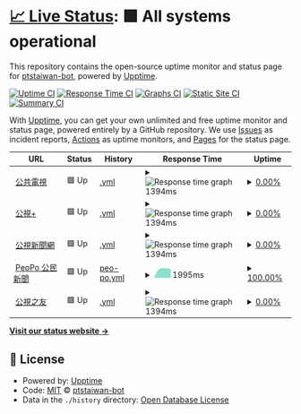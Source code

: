 # [📈 Live Status](https://ptstaiwan-bot.github.io/upptime): <!--live status--> **🟩 All systems operational**

This repository contains the open-source uptime monitor and status page for [ptstaiwan-bot](https://ptstaiwan-bot.github.io/upptime), powered by [Upptime](https://github.com/upptime/upptime).

[![Uptime CI](https://github.com/koj-co/upptime/workflows/Uptime%20CI/badge.svg)](https://github.com/koj-co/upptime/actions?query=workflow%3A%22Uptime+CI%22)
[![Response Time CI](https://github.com/koj-co/upptime/workflows/Response%20Time%20CI/badge.svg)](https://github.com/koj-co/upptime/actions?query=workflow%3A%22Response+Time+CI%22)
[![Graphs CI](https://github.com/koj-co/upptime/workflows/Graphs%20CI/badge.svg)](https://github.com/koj-co/upptime/actions?query=workflow%3A%22Graphs+CI%22)
[![Static Site CI](https://github.com/koj-co/upptime/workflows/Static%20Site%20CI/badge.svg)](https://github.com/koj-co/upptime/actions?query=workflow%3A%22Static+Site+CI%22)
[![Summary CI](https://github.com/koj-co/upptime/workflows/Summary%20CI/badge.svg)](https://github.com/koj-co/upptime/actions?query=workflow%3A%22Summary+CI%22)

With [Upptime](https://upptime.js.org), you can get your own unlimited and free uptime monitor and status page, powered entirely by a GitHub repository. We use [Issues](https://github.com/ptstaiwan-bot/upptime/issues) as incident reports, [Actions](https://github.com/ptstaiwan-bot/upptime/actions) as uptime monitors, and [Pages](https://ptstaiwan-bot.github.io/upptime) for the status page.

<!--start: status pages-->
<!-- This summary is generated by Upptime (https://github.com/upptime/upptime) -->
<!-- Do not edit this manually, your changes will be overwritten -->
<!-- prettier-ignore -->
| URL | Status | History | Response Time | Uptime |
| --- | ------ | ------- | ------------- | ------ |
| <img alt="" src="https://favicons.githubusercontent.com/www.pts.org.tw" height="13"> [公共電視](https://www.pts.org.tw/) | 🟩 Up | [.yml](https://github.com/ptstaiwan/upptime/commits/master/history/.yml) | <details><summary><img alt="Response time graph" src="./graphs//response-time-week.png" height="20"> 1394ms</summary><br><a href="https://ptstaiwan.github.io/upptime/history/"><img alt="Response time 1394" src="https://img.shields.io/endpoint?url=https%3A%2F%2Fraw.githubusercontent.com%2Fptstaiwan%2Fupptime%2Fmaster%2Fapi%2F%2Fresponse-time.json"></a><br><a href="https://ptstaiwan.github.io/upptime/history/"><img alt="24-hour response time 1394" src="https://img.shields.io/endpoint?url=https%3A%2F%2Fraw.githubusercontent.com%2Fptstaiwan%2Fupptime%2Fmaster%2Fapi%2F%2Fresponse-time-day.json"></a><br><a href="https://ptstaiwan.github.io/upptime/history/"><img alt="7-day response time 1394" src="https://img.shields.io/endpoint?url=https%3A%2F%2Fraw.githubusercontent.com%2Fptstaiwan%2Fupptime%2Fmaster%2Fapi%2F%2Fresponse-time-week.json"></a><br><a href="https://ptstaiwan.github.io/upptime/history/"><img alt="30-day response time 1394" src="https://img.shields.io/endpoint?url=https%3A%2F%2Fraw.githubusercontent.com%2Fptstaiwan%2Fupptime%2Fmaster%2Fapi%2F%2Fresponse-time-month.json"></a><br><a href="https://ptstaiwan.github.io/upptime/history/"><img alt="1-year response time 1394" src="https://img.shields.io/endpoint?url=https%3A%2F%2Fraw.githubusercontent.com%2Fptstaiwan%2Fupptime%2Fmaster%2Fapi%2F%2Fresponse-time-year.json"></a></details> | <details><summary><a href="https://ptstaiwan.github.io/upptime/history/">0.00%</a></summary><a href="https://ptstaiwan.github.io/upptime/history/"><img alt="All-time uptime 0.00%" src="https://img.shields.io/endpoint?url=https%3A%2F%2Fraw.githubusercontent.com%2Fptstaiwan%2Fupptime%2Fmaster%2Fapi%2F%2Fuptime.json"></a><br><a href="https://ptstaiwan.github.io/upptime/history/"><img alt="24-hour uptime 0.00%" src="https://img.shields.io/endpoint?url=https%3A%2F%2Fraw.githubusercontent.com%2Fptstaiwan%2Fupptime%2Fmaster%2Fapi%2F%2Fuptime-day.json"></a><br><a href="https://ptstaiwan.github.io/upptime/history/"><img alt="7-day uptime 0.00%" src="https://img.shields.io/endpoint?url=https%3A%2F%2Fraw.githubusercontent.com%2Fptstaiwan%2Fupptime%2Fmaster%2Fapi%2F%2Fuptime-week.json"></a><br><a href="https://ptstaiwan.github.io/upptime/history/"><img alt="30-day uptime 0.00%" src="https://img.shields.io/endpoint?url=https%3A%2F%2Fraw.githubusercontent.com%2Fptstaiwan%2Fupptime%2Fmaster%2Fapi%2F%2Fuptime-month.json"></a><br><a href="https://ptstaiwan.github.io/upptime/history/"><img alt="1-year uptime 0.00%" src="https://img.shields.io/endpoint?url=https%3A%2F%2Fraw.githubusercontent.com%2Fptstaiwan%2Fupptime%2Fmaster%2Fapi%2F%2Fuptime-year.json"></a></details>
| <img alt="" src="https://favicons.githubusercontent.com/www.ptsplus.tv" height="13"> [公視+](https://www.ptsplus.tv/) | 🟩 Up | [.yml](https://github.com/ptstaiwan/upptime/commits/master/history/.yml) | <details><summary><img alt="Response time graph" src="./graphs//response-time-week.png" height="20"> 1394ms</summary><br><a href="https://ptstaiwan.github.io/upptime/history/"><img alt="Response time 1394" src="https://img.shields.io/endpoint?url=https%3A%2F%2Fraw.githubusercontent.com%2Fptstaiwan%2Fupptime%2Fmaster%2Fapi%2F%2Fresponse-time.json"></a><br><a href="https://ptstaiwan.github.io/upptime/history/"><img alt="24-hour response time 1394" src="https://img.shields.io/endpoint?url=https%3A%2F%2Fraw.githubusercontent.com%2Fptstaiwan%2Fupptime%2Fmaster%2Fapi%2F%2Fresponse-time-day.json"></a><br><a href="https://ptstaiwan.github.io/upptime/history/"><img alt="7-day response time 1394" src="https://img.shields.io/endpoint?url=https%3A%2F%2Fraw.githubusercontent.com%2Fptstaiwan%2Fupptime%2Fmaster%2Fapi%2F%2Fresponse-time-week.json"></a><br><a href="https://ptstaiwan.github.io/upptime/history/"><img alt="30-day response time 1394" src="https://img.shields.io/endpoint?url=https%3A%2F%2Fraw.githubusercontent.com%2Fptstaiwan%2Fupptime%2Fmaster%2Fapi%2F%2Fresponse-time-month.json"></a><br><a href="https://ptstaiwan.github.io/upptime/history/"><img alt="1-year response time 1394" src="https://img.shields.io/endpoint?url=https%3A%2F%2Fraw.githubusercontent.com%2Fptstaiwan%2Fupptime%2Fmaster%2Fapi%2F%2Fresponse-time-year.json"></a></details> | <details><summary><a href="https://ptstaiwan.github.io/upptime/history/">0.00%</a></summary><a href="https://ptstaiwan.github.io/upptime/history/"><img alt="All-time uptime 0.00%" src="https://img.shields.io/endpoint?url=https%3A%2F%2Fraw.githubusercontent.com%2Fptstaiwan%2Fupptime%2Fmaster%2Fapi%2F%2Fuptime.json"></a><br><a href="https://ptstaiwan.github.io/upptime/history/"><img alt="24-hour uptime 0.00%" src="https://img.shields.io/endpoint?url=https%3A%2F%2Fraw.githubusercontent.com%2Fptstaiwan%2Fupptime%2Fmaster%2Fapi%2F%2Fuptime-day.json"></a><br><a href="https://ptstaiwan.github.io/upptime/history/"><img alt="7-day uptime 0.00%" src="https://img.shields.io/endpoint?url=https%3A%2F%2Fraw.githubusercontent.com%2Fptstaiwan%2Fupptime%2Fmaster%2Fapi%2F%2Fuptime-week.json"></a><br><a href="https://ptstaiwan.github.io/upptime/history/"><img alt="30-day uptime 0.00%" src="https://img.shields.io/endpoint?url=https%3A%2F%2Fraw.githubusercontent.com%2Fptstaiwan%2Fupptime%2Fmaster%2Fapi%2F%2Fuptime-month.json"></a><br><a href="https://ptstaiwan.github.io/upptime/history/"><img alt="1-year uptime 0.00%" src="https://img.shields.io/endpoint?url=https%3A%2F%2Fraw.githubusercontent.com%2Fptstaiwan%2Fupptime%2Fmaster%2Fapi%2F%2Fuptime-year.json"></a></details>
| <img alt="" src="https://favicons.githubusercontent.com/news.pts.org.tw" height="13"> [公視新聞網](https://news.pts.org.tw/) | 🟩 Up | [.yml](https://github.com/ptstaiwan/upptime/commits/master/history/.yml) | <details><summary><img alt="Response time graph" src="./graphs//response-time-week.png" height="20"> 1394ms</summary><br><a href="https://ptstaiwan.github.io/upptime/history/"><img alt="Response time 1394" src="https://img.shields.io/endpoint?url=https%3A%2F%2Fraw.githubusercontent.com%2Fptstaiwan%2Fupptime%2Fmaster%2Fapi%2F%2Fresponse-time.json"></a><br><a href="https://ptstaiwan.github.io/upptime/history/"><img alt="24-hour response time 1394" src="https://img.shields.io/endpoint?url=https%3A%2F%2Fraw.githubusercontent.com%2Fptstaiwan%2Fupptime%2Fmaster%2Fapi%2F%2Fresponse-time-day.json"></a><br><a href="https://ptstaiwan.github.io/upptime/history/"><img alt="7-day response time 1394" src="https://img.shields.io/endpoint?url=https%3A%2F%2Fraw.githubusercontent.com%2Fptstaiwan%2Fupptime%2Fmaster%2Fapi%2F%2Fresponse-time-week.json"></a><br><a href="https://ptstaiwan.github.io/upptime/history/"><img alt="30-day response time 1394" src="https://img.shields.io/endpoint?url=https%3A%2F%2Fraw.githubusercontent.com%2Fptstaiwan%2Fupptime%2Fmaster%2Fapi%2F%2Fresponse-time-month.json"></a><br><a href="https://ptstaiwan.github.io/upptime/history/"><img alt="1-year response time 1394" src="https://img.shields.io/endpoint?url=https%3A%2F%2Fraw.githubusercontent.com%2Fptstaiwan%2Fupptime%2Fmaster%2Fapi%2F%2Fresponse-time-year.json"></a></details> | <details><summary><a href="https://ptstaiwan.github.io/upptime/history/">0.00%</a></summary><a href="https://ptstaiwan.github.io/upptime/history/"><img alt="All-time uptime 0.00%" src="https://img.shields.io/endpoint?url=https%3A%2F%2Fraw.githubusercontent.com%2Fptstaiwan%2Fupptime%2Fmaster%2Fapi%2F%2Fuptime.json"></a><br><a href="https://ptstaiwan.github.io/upptime/history/"><img alt="24-hour uptime 0.00%" src="https://img.shields.io/endpoint?url=https%3A%2F%2Fraw.githubusercontent.com%2Fptstaiwan%2Fupptime%2Fmaster%2Fapi%2F%2Fuptime-day.json"></a><br><a href="https://ptstaiwan.github.io/upptime/history/"><img alt="7-day uptime 0.00%" src="https://img.shields.io/endpoint?url=https%3A%2F%2Fraw.githubusercontent.com%2Fptstaiwan%2Fupptime%2Fmaster%2Fapi%2F%2Fuptime-week.json"></a><br><a href="https://ptstaiwan.github.io/upptime/history/"><img alt="30-day uptime 0.00%" src="https://img.shields.io/endpoint?url=https%3A%2F%2Fraw.githubusercontent.com%2Fptstaiwan%2Fupptime%2Fmaster%2Fapi%2F%2Fuptime-month.json"></a><br><a href="https://ptstaiwan.github.io/upptime/history/"><img alt="1-year uptime 0.00%" src="https://img.shields.io/endpoint?url=https%3A%2F%2Fraw.githubusercontent.com%2Fptstaiwan%2Fupptime%2Fmaster%2Fapi%2F%2Fuptime-year.json"></a></details>
| <img alt="" src="https://favicons.githubusercontent.com/www.peopo.org" height="13"> [PeoPo 公民新聞](https://www.peopo.org/) | 🟩 Up | [peo-po.yml](https://github.com/ptstaiwan/upptime/commits/master/history/peo-po.yml) | <details><summary><img alt="Response time graph" src="./graphs/peo-po/response-time-week.png" height="20"> 1995ms</summary><br><a href="https://ptstaiwan.github.io/upptime/history/peo-po"><img alt="Response time 1995" src="https://img.shields.io/endpoint?url=https%3A%2F%2Fraw.githubusercontent.com%2Fptstaiwan%2Fupptime%2Fmaster%2Fapi%2Fpeo-po%2Fresponse-time.json"></a><br><a href="https://ptstaiwan.github.io/upptime/history/peo-po"><img alt="24-hour response time 1995" src="https://img.shields.io/endpoint?url=https%3A%2F%2Fraw.githubusercontent.com%2Fptstaiwan%2Fupptime%2Fmaster%2Fapi%2Fpeo-po%2Fresponse-time-day.json"></a><br><a href="https://ptstaiwan.github.io/upptime/history/peo-po"><img alt="7-day response time 1995" src="https://img.shields.io/endpoint?url=https%3A%2F%2Fraw.githubusercontent.com%2Fptstaiwan%2Fupptime%2Fmaster%2Fapi%2Fpeo-po%2Fresponse-time-week.json"></a><br><a href="https://ptstaiwan.github.io/upptime/history/peo-po"><img alt="30-day response time 1995" src="https://img.shields.io/endpoint?url=https%3A%2F%2Fraw.githubusercontent.com%2Fptstaiwan%2Fupptime%2Fmaster%2Fapi%2Fpeo-po%2Fresponse-time-month.json"></a><br><a href="https://ptstaiwan.github.io/upptime/history/peo-po"><img alt="1-year response time 1995" src="https://img.shields.io/endpoint?url=https%3A%2F%2Fraw.githubusercontent.com%2Fptstaiwan%2Fupptime%2Fmaster%2Fapi%2Fpeo-po%2Fresponse-time-year.json"></a></details> | <details><summary><a href="https://ptstaiwan.github.io/upptime/history/peo-po">100.00%</a></summary><a href="https://ptstaiwan.github.io/upptime/history/peo-po"><img alt="All-time uptime 100.00%" src="https://img.shields.io/endpoint?url=https%3A%2F%2Fraw.githubusercontent.com%2Fptstaiwan%2Fupptime%2Fmaster%2Fapi%2Fpeo-po%2Fuptime.json"></a><br><a href="https://ptstaiwan.github.io/upptime/history/peo-po"><img alt="24-hour uptime 100.00%" src="https://img.shields.io/endpoint?url=https%3A%2F%2Fraw.githubusercontent.com%2Fptstaiwan%2Fupptime%2Fmaster%2Fapi%2Fpeo-po%2Fuptime-day.json"></a><br><a href="https://ptstaiwan.github.io/upptime/history/peo-po"><img alt="7-day uptime 100.00%" src="https://img.shields.io/endpoint?url=https%3A%2F%2Fraw.githubusercontent.com%2Fptstaiwan%2Fupptime%2Fmaster%2Fapi%2Fpeo-po%2Fuptime-week.json"></a><br><a href="https://ptstaiwan.github.io/upptime/history/peo-po"><img alt="30-day uptime 100.00%" src="https://img.shields.io/endpoint?url=https%3A%2F%2Fraw.githubusercontent.com%2Fptstaiwan%2Fupptime%2Fmaster%2Fapi%2Fpeo-po%2Fuptime-month.json"></a><br><a href="https://ptstaiwan.github.io/upptime/history/peo-po"><img alt="1-year uptime 100.00%" src="https://img.shields.io/endpoint?url=https%3A%2F%2Fraw.githubusercontent.com%2Fptstaiwan%2Fupptime%2Fmaster%2Fapi%2Fpeo-po%2Fuptime-year.json"></a></details>
| <img alt="" src="https://favicons.githubusercontent.com/friends.pts.org.tw" height="13"> [公視之友](https://friends.pts.org.tw/) | 🟩 Up | [.yml](https://github.com/ptstaiwan/upptime/commits/master/history/.yml) | <details><summary><img alt="Response time graph" src="./graphs//response-time-week.png" height="20"> 1394ms</summary><br><a href="https://ptstaiwan.github.io/upptime/history/"><img alt="Response time 1394" src="https://img.shields.io/endpoint?url=https%3A%2F%2Fraw.githubusercontent.com%2Fptstaiwan%2Fupptime%2Fmaster%2Fapi%2F%2Fresponse-time.json"></a><br><a href="https://ptstaiwan.github.io/upptime/history/"><img alt="24-hour response time 1394" src="https://img.shields.io/endpoint?url=https%3A%2F%2Fraw.githubusercontent.com%2Fptstaiwan%2Fupptime%2Fmaster%2Fapi%2F%2Fresponse-time-day.json"></a><br><a href="https://ptstaiwan.github.io/upptime/history/"><img alt="7-day response time 1394" src="https://img.shields.io/endpoint?url=https%3A%2F%2Fraw.githubusercontent.com%2Fptstaiwan%2Fupptime%2Fmaster%2Fapi%2F%2Fresponse-time-week.json"></a><br><a href="https://ptstaiwan.github.io/upptime/history/"><img alt="30-day response time 1394" src="https://img.shields.io/endpoint?url=https%3A%2F%2Fraw.githubusercontent.com%2Fptstaiwan%2Fupptime%2Fmaster%2Fapi%2F%2Fresponse-time-month.json"></a><br><a href="https://ptstaiwan.github.io/upptime/history/"><img alt="1-year response time 1394" src="https://img.shields.io/endpoint?url=https%3A%2F%2Fraw.githubusercontent.com%2Fptstaiwan%2Fupptime%2Fmaster%2Fapi%2F%2Fresponse-time-year.json"></a></details> | <details><summary><a href="https://ptstaiwan.github.io/upptime/history/">0.00%</a></summary><a href="https://ptstaiwan.github.io/upptime/history/"><img alt="All-time uptime 0.00%" src="https://img.shields.io/endpoint?url=https%3A%2F%2Fraw.githubusercontent.com%2Fptstaiwan%2Fupptime%2Fmaster%2Fapi%2F%2Fuptime.json"></a><br><a href="https://ptstaiwan.github.io/upptime/history/"><img alt="24-hour uptime 0.00%" src="https://img.shields.io/endpoint?url=https%3A%2F%2Fraw.githubusercontent.com%2Fptstaiwan%2Fupptime%2Fmaster%2Fapi%2F%2Fuptime-day.json"></a><br><a href="https://ptstaiwan.github.io/upptime/history/"><img alt="7-day uptime 0.00%" src="https://img.shields.io/endpoint?url=https%3A%2F%2Fraw.githubusercontent.com%2Fptstaiwan%2Fupptime%2Fmaster%2Fapi%2F%2Fuptime-week.json"></a><br><a href="https://ptstaiwan.github.io/upptime/history/"><img alt="30-day uptime 0.00%" src="https://img.shields.io/endpoint?url=https%3A%2F%2Fraw.githubusercontent.com%2Fptstaiwan%2Fupptime%2Fmaster%2Fapi%2F%2Fuptime-month.json"></a><br><a href="https://ptstaiwan.github.io/upptime/history/"><img alt="1-year uptime 0.00%" src="https://img.shields.io/endpoint?url=https%3A%2F%2Fraw.githubusercontent.com%2Fptstaiwan%2Fupptime%2Fmaster%2Fapi%2F%2Fuptime-year.json"></a></details>

<!--end: status pages-->

[**Visit our status website →**](https://newmedia.pts.org.tw/upptime/)

## 📄 License

- Powered by: [Upptime](https://newmedia.pts.org.tw/upptime/)
- Code: [MIT](./LICENSE) © [ptstaiwan-bot](https://ptstaiwan-bot.github.io/upptime)
- Data in the `./history` directory: [Open Database License](https://opendatacommons.org/licenses/odbl/1-0/)
